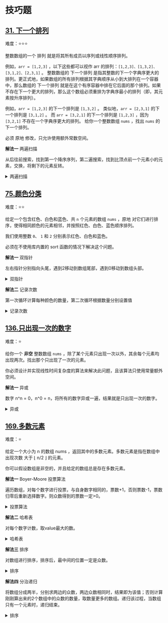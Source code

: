 # 技巧题

## [31. 下一个排列](https://leetcode.cn/problems/next-permutation/description)

难度：⭐️⭐️⭐️

整数数组的一个 排列  就是将其所有成员以序列或线性顺序排列。

例如，`arr = [1,2,3]` ，以下这些都可以视作 arr 的排列：`[1,2,3]、[1,3,2]、[3,1,2]、[2,3,1]` 。
整数数组的 下一个排列 是指其整数的下一个字典序更大的排列。更正式地，如果数组的所有排列根据其字典顺序从小到大排列在一个容器中，那么数组的 下一个排列 就是在这个有序容器中排在它后面的那个排列。如果不存在下一个更大的排列，那么这个数组必须重排为字典序最小的排列（即，其元素按升序排列）。

例如，`arr = [1,2,3]` 的下一个排列是 `[1,3,2]` 。
类似地，`arr = [2,3,1]` 的下一个排列是 `[3,1,2]` 。
而 `arr = [3,2,1]` 的下一个排列是 `[1,2,3]` ，因为 `[3,2,1]` 不存在一个字典序更大的排列。
给你一个整数数组 `nums` ，找出 `nums` 的下一个排列。

必须 原地 修改，只允许使用额外常数空间。

**解法一** 两遍扫描

从后往前搜索，找到第一个降序序列，第二遍搜索，找到比顶点前一个元素小的元素，交换，将剩下的元素反转。

<details>
  <summary>两遍扫描</summary>

  ```java
    public void nextPermutation(int[] nums) {
        // 1 4 6 5 4 3 2 1
        int i = nums.length - 2;
        while (i >= 0 && nums[i] >= nums[i + 1]) {
            i--;
        }
        if (i >= 0) {
            int j = nums.length - 1;
            while (j >= 0 && nums[i] >= nums[j]) {
                j--;
            }
            swap(nums, i, j);
        }
        reverse(nums, i + 1);
    }
    private void swap(int[] nums, int i, int j) {
        int temp = nums[i];
        nums[i] = nums[j];
        nums[j] = temp;
    }
    private void reverse(int[] nums, int i) {
        int left = i;
        int right = nums.length - 1;
        while (left < right) {
            swap(nums, left, right);
            left++;
            right--;
        }
    }
  ```

</details>

## [75.颜色分类](https://leetcode.cn/problems/sort-colors/description)

难度：⭐️⭐️

给定一个包含红色、白色和蓝色、共 `n` 个元素的数组 `nums` ，原地 对它们进行排序，使得相同颜色的元素相邻，并按照红色、白色、蓝色顺序排列。

我们使用整数 `0`、 `1` 和 `2` 分别表示红色、白色和蓝色。

必须在不使用库内置的 sort 函数的情况下解决这个问题。

**解法一** 双指针

左右指针分别指向头尾，遇到2移动到数组尾部，遇到0移动到数组头部。

<details>
  <summary>双指针</summary>

  ```java
    public void sortColors(int[] nums) {
        int p0 = 0;
        int p2 = nums.length - 1;
        for (int i = 0; i <= p2; i++) {
            while (i <= p2 && nums[i] == 2) {
                int temp = nums[p2];
                nums[p2] = nums[i];
                nums[i] = temp;
                p2--;
            }
            if (nums[i] == 0) {
                int temp = nums[p0];
                nums[p0] = nums[i];
                nums[i] = temp;
                p0++;
            }
        }
    }
  ```
</details>

**解法二** 记录次数

第一次循环计算每种颜色的数量，第二次循环根据数量分别设置值

<details>
  <summary>记录次数</summary>

  ```java
  public void sortColors(int[] nums) {
        int r = 0;
        int w = 0;
        int b = 0;
        for (int i = 0; i < nums.length; i++) {
            if (nums[i] == 0) {
                r++;
            } else if (nums[i] == 1) {
                w++;
            } else {
                b++;
            }
        }
        int rw = r + w;
        for (int i = 0; i < nums.length; i++) {
            if (i < r) {
                nums[i] = 0;
            } else if (i < rw) {
                nums[i] = 1;
            } else {
                nums[i] = 2;
            }
        }
    }

  ```
</details>

## [136.只出现一次的数字](https://leetcode.cn/problems/single-number)

难度：⭐️

给你一个 **非空** 整数数组 `nums` ，除了某个元素只出现一次以外，其余每个元素均出现两次。找出那个只出现了一次的元素。

你必须设计并实现线性时间复杂度的算法来解决此问题，且该算法只使用常量额外空间。

**解法一** 异或

数字 n^n = 0，n^0 = n，将所有的数字异或一遍，结果就是只出现一次的数字。

<details>
  <summary>异或</summary>

  ```java
    public int singleNumber(int[] nums) {
        int ans = 0;
        for (int i = nums.length; i > 0; i--) {
            ans ^= nums[i-1];
        }
        return ans;
    }
  ```
</details>

## [169.多数元素](https://leetcode.cn/problems/majority-element)

难度：⭐️

给定一个大小为 n 的数组 nums ，返回其中的多数元素。多数元素是指在数组中出现次数 大于 ⌊ n/2 ⌋ 的元素。

你可以假设数组是非空的，并且给定的数组总是存在多数元素。

**解法一** Boyer-Moore 投票算法

遍历数组，对每个数字进行投票，与自身数字相同的，票数+1，否则票数-1，票数归零后重新选择数字。则众数得到的票数一定>0。

<details>
  <summary>投票算法</summary>

  ```java
    public int majorityElement(int[] nums) {
        int candidate = nums[0];
        int votes = 1;
        for (int i = 1; i < nums.length; i++) {
            if (votes <= 0) {
                candidate = nums[i];
                votes++;
            } else if (nums[i] == candidate) {
                votes++;
            } else {
                votes--;
            }
        }
        return candidate;
    }
  ```
</details>

**解法二** 哈希表

对每个数字计数，取value最大的数。

<details>
  <summary>哈希表</summary>

  ```java
   public int majorityElement(int[] nums) {
        Map<Integer, Integer> map = new HashMap<>();
        for (int num : nums) {
            map.put(num, map.getOrDefault(num, 0) + 1);
        }
        for (Map.Entry<Integer, Integer> entry : map.entrySet()) {
            if (entry.getValue() > nums.length / 2) {
                return entry.getKey();
            }
        }
        return -1;
    }
  ```
</details>

**解法三** 排序

对数组进行排序，排序后，最中间的位置一定是众数。

<details>
  <summary>排序</summary>

  ```java
    public int majorityElement(int[] nums) {
        Arrays.sort(nums);
        return nums[nums.length / 2];
    }
  ```
</details>

**解法四** 分治递归

将数组分成两半，分别求两边的众数，两边众数相同时，结果即为该值；否则计算刚刚算出来的2个数组中的众数的数量，取数量更多的数组。递归该过程，当数组只有一个元素时，递归结束。

<details>
  <summary>排序</summary>

  ```java
    public int majorityElement(int[] nums) {
        return majority(nums, 0, nums.length);
    }

    private int majority(int[] nums, int start, int end) {
        if (end - start == 1) {
            return nums[start];
        }
        int mid = start + (end - start) / 2;
        int left = majority(nums, start, mid);
        int right = majority(nums, mid, end);
        if (left == right) {
            return left;
        }
        int leftCount = count(nums, start, end, left);
        int rightCount = count(nums, start, end, right);
        if (leftCount < rightCount) {
            return right;
        } else {
            return left;
        }

    }

    private int count(int[] nums, int start, int end, int target) {
        int count = 0;
        for (int i = start; i < end; i++) {
            if (nums[i] == target) {
                count++;
            }
        }
        return count;
    }
  ```
</details>
